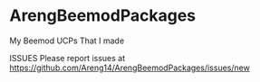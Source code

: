 # ArengBeemodPackages
My Beemod UCPs That I made

ISSUES
Please report issues at 
https://github.com/Areng14/ArengBeemodPackages/issues/new

